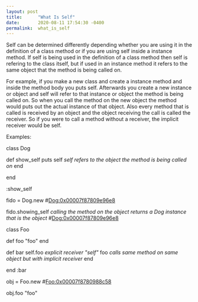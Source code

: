 ```yaml
---
layout: post
title:      "What Is Self"
date:       2020-08-11 17:54:30 -0400
permalink:  what_is_self
---
```


Self can be determined differently depending whether you are using it in the definition of a class method or if you are using self inside a instance method. If self is being used in the definition of a class method then self is refering to the class itself, but if used in an instance method it refers to the same object that the method is being called on.

For example, if you make a new class and create a instance method and inside the method body you puts self. Afterwards you create a new instance or object and self will refer to that instance or object the method is being called on. So when you call the method on the new object the method would puts out the actual instance of that object. Also every method that is called is received by an object and the object receiving the call is called the receiver. So if you were to call a method without a receiver, the implicit receiver would be self.

Examples:

 class Dog

   def show_self
      puts self *self refers to the object the method is being called on*
   end
  
 end

  :show_self 
 
 fido = Dog.new
  #<Dog:0x00007f87809e96e8> 
 
 fido.showing_self *calling the method on the object returns a Dog instance that is the object*
  #<Dog:0x00007f87809e96e8>
 
 
 class Foo

   def foo
     "foo"
    end

   def bar
     self.foo *explicit receiver "self"*
     foo *calls same method on same object but with implicit receiver*
    end

 end
  :bar 
 
 obj = Foo.new
  #<Foo:0x00007f8780988c58>
 
  obj.foo
   "foo" 





